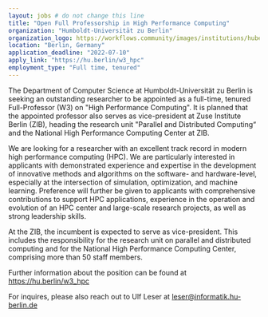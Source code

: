 ```yaml
---
layout: jobs # do not change this line
title: "Open Full Professorship in High Performance Computing"
organization: "Humboldt-Universität zu Berlin"
organization_logo: https://workflows.community/images/institutions/huberlin.png
location: "Berlin, Germany"
application_deadline: "2022-07-10"
apply_link: "https://hu.berlin/w3_hpc"
employment_type: "Full time, tenured"
---
```

            
The Department of Computer Science at Humboldt-Universität zu Berlin is seeking an outstanding researcher to be appointed as a full-time, tenured Full-Professor (W3) on "High Performance Computing". It is planned that the appointed professor also serves as vice-president at Zuse Institute Berlin (ZIB), heading the research unit "Parallel and Distributed Computing“ and the National High Performance Computing Center at ZIB.

We are looking for a researcher with an excellent track record in modern high performance computing (HPC). We are particularly interested in applicants with demonstrated experience and expertise in the development of innovative methods and algorithms on the software- and hardware-level, especially at the intersection of simulation, optimization, and machine learning. Preference will further be given to applicants with comprehensive contributions to support HPC applications, experience in the operation and evolution of an HPC center and large-scale research projects, as well as strong leadership skills.

At the ZIB, the incumbent is expected to serve as vice-president. This includes the responsibility for the research unit on parallel and distributed computing and for the National High Performance Computing Center, comprising more than 50 staff members.

Further information about the position can be found at
https://hu.berlin/w3_hpc

For inquires, please also reach out to Ulf Leser at 
leser@informatik.hu-berlin.de      